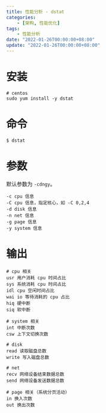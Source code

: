 ```yaml
---
title: 性能分析 - dstat
categories: 
    - [架构, 性能优化]
tags:
    - 性能分析
date: "2022-01-26T00:00:00+08:00"
update: "2022-01-26T00:00:00+08:00"
---
```


# 安装

```shell
# centos
sudo yum install -y dstat
```

# 命令

```shell
$ dstat
```

# 参数

默认参数为 `-cdngy`。

```shell
-c cpu 信息
-C cpu 信息，指定核心，如 -C 0,2,4
-d disk 信息
-n net 信息
-g page 信息
-y system 信息
```

# 输出

```shell
# cpu 相关
usr 用户消耗 cpu 时间占比
sys 系统消耗 cpu 时间占比
idl cpu 空闲时间占比
wai io 等待消耗的 cpu 占比
hiq 硬中断
siq 软中断

# system 相关
int 中断次数
csw 上下文切换次数

# disk
read 读取磁盘总数
write 写入磁盘总数

# net
recv 网络设备结束数据总数
send 网络设备发送数据总数

# page 相关（系统分页活动）
in 换入次数
out 换出次数
```

